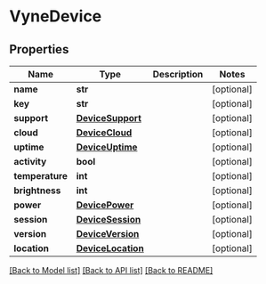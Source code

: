# VyneDevice


## Properties
Name | Type | Description | Notes
------------ | ------------- | ------------- | -------------
**name** | **str** |  | [optional] 
**key** | **str** |  | [optional] 
**support** | [**DeviceSupport**](DeviceSupport.md) |  | [optional] 
**cloud** | [**DeviceCloud**](DeviceCloud.md) |  | [optional] 
**uptime** | [**DeviceUptime**](DeviceUptime.md) |  | [optional] 
**activity** | **bool** |  | [optional] 
**temperature** | **int** |  | [optional] 
**brightness** | **int** |  | [optional] 
**power** | [**DevicePower**](DevicePower.md) |  | [optional] 
**session** | [**DeviceSession**](DeviceSession.md) |  | [optional] 
**version** | [**DeviceVersion**](DeviceVersion.md) |  | [optional] 
**location** | [**DeviceLocation**](DeviceLocation.md) |  | [optional] 

[[Back to Model list]](../README.md#documentation-for-models) [[Back to API list]](../README.md#documentation-for-api-endpoints) [[Back to README]](../README.md)


